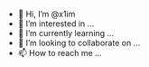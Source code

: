 - 👋 Hi, I’m @x1im
- 👀 I’m interested in ...
- 🌱 I’m currently learning ...
- 💞️ I’m looking to collaborate on ...
- 📫 How to reach me ...

<!---
x1im/x1im is a ✨ special ✨ repository because its `README.md` (this file) appears on your GitHub profile.
You can click the Preview link to take a look at your changes.
--->
